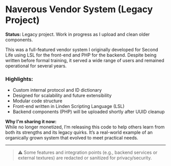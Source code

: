# Naverous Vendor System (Legacy Project)

**Status:** Legacy project. Work in progress as I upload and clean older components.

This was a full-featured vendor system I originally developed for Second Life using LSL for the front-end and PHP for the backend. Despite being written before formal training, it served a wide range of users and remained operational for several years.

### Highlights:
- Custom internal protocol and ID dictionary
- Designed for scalability and future extensibility
- Modular code structure
- Front-end written in Linden Scripting Language (LSL)
- Backend components (PHP) will be uploaded shortly after UUID cleanup

**Why I'm sharing it now:**  
While no longer monetized, I’m releasing this code to help others learn from both its strengths and its legacy quirks. It’s a real-world example of an organically grown system that evolved to meet practical needs.

---

> ⚠️ Some features and integration points (e.g., backend services or external textures) are redacted or sanitized for privacy/security.

